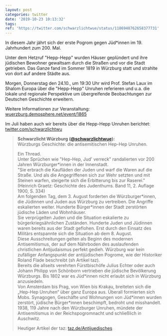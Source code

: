 ```yaml
---
layout: post
categories: twitter
date: '2019-10-23 10:13:32'
tags: 
ref: 'https://twitter.com/schwarzlichtwue/status/1186948762658377731'
---
```

In diesem Jahr jährt sich der erste Pogrom gegen Jüd\*innen im 19. Jahrhundert zum 200. Mal.



Unter dem Hetzruf "Hepp-Hepp" wurden Häuser geplündert und ihre jüdischen Bewohner gewaltsam durch die Straßen und vor die Stadt getrieben.
Das Ganze fand im Sommer 1819 in Würzburg statt und strahlte von dort auf andere Städte aus.



Morgen, Donnerstag den 24.10., um 19:30 Uhr wird Prof. Stefan Laux im Shalom Europa über die "Hepp-Hepp" Unruhen referieren und u.a. die lokale und regionale Perspektive   um übergreifende Beobachtungen zur Deutschen Geschichte erweitern.



Weitere Informationen zur Veranstaltung: [wuerzburg.demosphere.net/event/1865](https://wuerzburg.demosphere.net/event/1865)



Im Juli haben auch wir bereits über die Hepp-Hepp Unruhen berichtet: [twitter.com/schwarzlichtwu](https://twitter.com/schwarzlichtwue/status/1150840350564655104)
> <b>Schwarzlicht Würzburg ([@schwarzlichtwue](https://twitter.com/schwarzlichtwue)):</b>  
>Würzburgs Geschichte: die antisemitischen Hep-Hep Unruhen.  
>  
>  
>  
>Ein Thread.  
>Unter Sprüchen wie "Hep-Hep, Jud' verreck" randalierten vor 200 Jahren Würzburger\*innen in der Innenstadt.  
>"Sie erbrach die Kaufläden der Juden und warf die Waren auf die Straße. Und als die Angegriffenen sich zur Wehr setzten und mit Steinen warfen, steigerte sich die Erbitterung bis zur Raserei." (Heinrich Graetz: Geschichte des Judenthums. Band 11, 2. Auflage 1900, S. 334)  
>Am folgenden Tag, dem 3. August forderten die Würzburger\*innen, die Jüdinnen und Juden aus Würzburg zu vertreiben. Die Angriffe eskalierten weiter. Hunderte Bürger\*innen der Stadt zerstörten jüdische Läden und Wohnhäuser.  
>Sie verprügelten Juden und die Situation eskalierte zu bürgerkriegsähnlichen Zuständen. Hunderte Juden und Jüdinnen waren bereits aus der Stadt geflohen. Erst durch den Einsatz des Militärs entspannte sich die Situation ab dem 8. August.  
>Diese Ausschreitungen gelten als Beginn des modernen Antisemitismus, der auf dem Nährboden des auslaufenden christlichen Antijudaismus perfekt gedieh. Würzburg war kein zufälliger Anfangspunkt der antijüdischen Pogrome, wie der Historiker Roland Flade beschreibt (sh Artikel taz).  
>Bereits die allseits verehrten Fürstbischöfe Julius Echter oder auch Johann Philipp von Schönborn vertrieben die jüdische Bevölkerung Würzburgs. Bis 1802 war es Jüd\*innen nicht erlaubt sich in Würzburg anzusiedeln.  
>Von Amsterdam bis Prag, von Wien bis Krakau, breiteten sich die „Hep-Hep Unruhen“ über ganz Europa aus. Überall formierten sich Mobs. Synagogen, Geschäfte und Wohnungen von Jüd\*innen wurden zerstört, jüdische Bürger\*innen beschimpft, bedroht und misshandelt.  
>1938, 119 Jahre nach den Würzburger Unruhen, mündete der Antisemitismus in der Reichspogromnacht und schließlich in Auschwitz.   
>  
>  
>  
>Heutiger Artikel der taz: [taz.de/Antijuedisches](https://taz.de/Antijuedisches-Pogrom-vor-200-Jahren/!5611961/?fbclid=IwAR0qHqnIDzWgJzJhAynW5WiYK1XvnMC5saKf0Qz2OVvdHlGwvboCfVCkUOk)  

